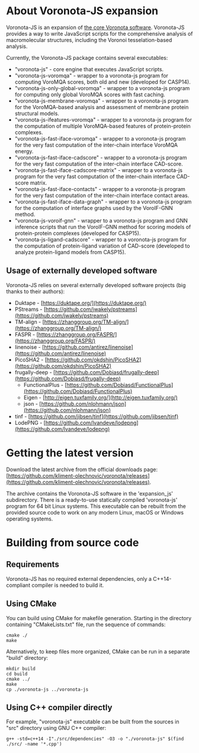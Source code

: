 # About Voronota-JS expansion

Voronota-JS is an expansion of [the core Voronota software](../index.html).
Voronota-JS provides a way to write JavaScript scripts for the comprehensive
analysis of macromolecular structures, including the Voronoi tesselation-based analysis.

Currently, the Voronota-JS package contains several executables:

 * "voronota-js" - core engine that executes JavaScript scripts.
 * "voronota-js-voromqa" - wrapper to a voronota-js program for computing VoroMQA scores, both old and new (developed for CASP14).
 * "voronota-js-only-global-voromqa" - wrapper to a voronota-js program for computing only global VoroMQA scores with fast caching.
 * "voronota-js-membrane-voromqa" - wrapper to a voronota-js program for the VoroMQA-based analysis and assessment of membrane protein structural models.
 * "voronota-js-ifeatures-voromqa" - wrapper to a voronota-js program for the computation of multiple VoroMQA-based features of protein-protein complexes.
 * "voronota-js-fast-iface-voromqa" - wrapper to a voronota-js program for the very fast computation of the inter-chain interface VoroMQA energy.
 * "voronota-js-fast-iface-cadscore" - wrapper to a voronota-js program for the very fast computation of the inter-chain interface CAD-score.
 * "voronota-js-fast-iface-cadscore-matrix" - wrapper to a voronota-js program for the very fast computation of the inter-chain interface CAD-score matrix.
 * "voronota-js-fast-iface-contacts" - wrapper to a voronota-js program for the very fast computation of the inter-chain interface contact areas.
 * "voronota-js-fast-iface-data-graph" - wrapper to a voronota-js program for the computation of interface graphs used by the VoroIF-GNN method.
 * "voronota-js-voroif-gnn" - wrapper to a voronota-js program and GNN inference scripts that run the VoroIF-GNN method for scoring models of protein-protein complexes (developed for CASP15).
 * "voronota-js-ligand-cadscore" - wrapper to a voronota-js program for the computation of protein-ligand variation of CAD-score (developed to analyze protein-ligand models from CASP15).

## Usage of externally developed software

Voronota-JS relies on several externally developed software projects (big thanks to their authors):

* Duktape - [https://duktape.org/](https://duktape.org/)
* PStreams - [https://github.com/jwakely/pstreams](https://github.com/jwakely/pstreams)
* TM-align - [https://zhanggroup.org/TM-align/](https://zhanggroup.org/TM-align/)
* FASPR - [https://zhanggroup.org/FASPR/](https://zhanggroup.org/FASPR/)
* linenoise - [https://github.com/antirez/linenoise](https://github.com/antirez/linenoise)
* PicoSHA2 - [https://github.com/okdshin/PicoSHA2](https://github.com/okdshin/PicoSHA2)
* frugally-deep - [https://github.com/Dobiasd/frugally-deep](https://github.com/Dobiasd/frugally-deep)
    * FunctionalPlus - [https://github.com/Dobiasd/FunctionalPlus](https://github.com/Dobiasd/FunctionalPlus)
    * Eigen - [http://eigen.tuxfamily.org/](http://eigen.tuxfamily.org/)
    * json  - [https://github.com/nlohmann/json](https://github.com/nlohmann/json)
* tinf - [https://github.com/jibsen/tinf](https://github.com/jibsen/tinf)
* LodePNG - [https://github.com/lvandeve/lodepng](https://github.com/lvandeve/lodepng)

# Getting the latest version

Download the latest archive from the official downloads page:
[https://github.com/kliment-olechnovic/voronota/releases](https://github.com/kliment-olechnovic/voronota/releases).

The archive contains the Voronota-JS software in the 'expansion_js' subdirectory.
There is a ready-to-use statically compiled 'voronota-js' program for 64 bit Linux systems.
This executable can be rebuilt from the provided
source code to work on any modern Linux, macOS or Windows operating systems.

# Building from source code

## Requirements

Voronota-JS has no required external dependencies, only
a C++14-compliant compiler is needed to build it.

## Using CMake

You can build using CMake for makefile generation.
Starting in the directory containing "CMakeLists.txt" file,
run the sequence of commands:

    cmake ./
    make

Alternatively, to keep files more organized, CMake can be run in a separate "build" directory:

    mkdir build
    cd build
    cmake ../
    make
    cp ./voronota-js ../voronota-js

## Using C++ compiler directly

For example, "voronota-js" executable can be built from
the sources in "src" directory using GNU C++ compiler:

    g++ -std=c++14 -I"./src/dependencies" -O3 -o "./voronota-js" $(find ./src/ -name '*.cpp')

